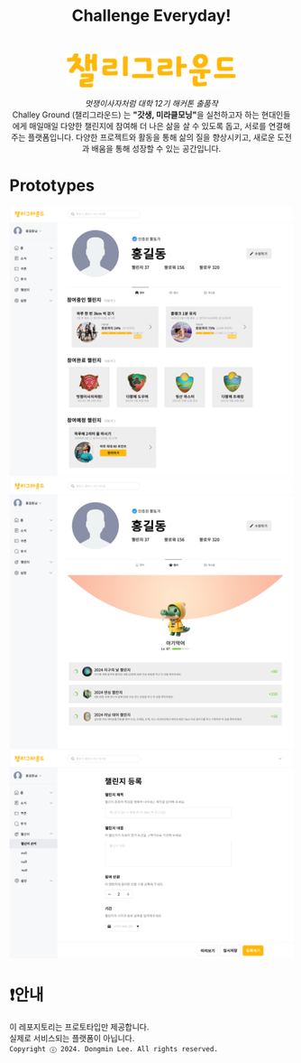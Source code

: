 <h1 align="center">Challenge Everyday!</h1><br>

<p align="center">
  <img width="300" src="Logo/logo.png" alt="Challey_Ground">
</p>

<p align="center">
  <i>멋쟁이사자처럼 대학 12기 해커톤 출품작</i><br>
  Challey Ground (챌리그라운드) 는 <b>"갓생, 미라클모닝"</b>을 실천하고자 하는 현대인들에게 매일매일 다양한 챌린지에 참여해 더 나은 삶을 살 수 있도록 돕고, 서로를 연결해주는 플랫폼입니다. 다양한 프로젝트와 활동을 통해 삶의 질을 향상시키고, 새로운 도전과 배움을 통해 성장할 수 있는 공간입니다.<br>
</p>

# Prototypes

<p align="center">
  <img src="Prototypes/내정보.png" alt="main">
  <img src="Prototypes/챌리키우기.png" alt="1">
  <img src="Prototypes/챌린지 관리.png" alt="2">
</p>

# ❗안내
이 레포지토리는 프로토타입만 제공합니다.  
실제로 서비스되는 플랫폼이 아닙니다.  
`Copyright ⓒ 2024. Dongmin Lee. All rights reserved.`